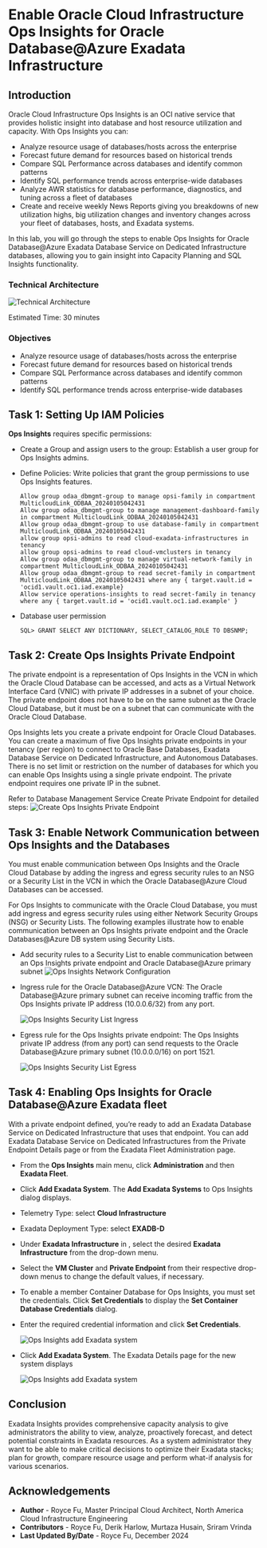 # Enable Oracle Cloud Infrastructure Ops Insights for Oracle Database@Azure Exadata Infrastructure

## Introduction

Oracle Cloud Infrastructure Ops Insights is an OCI native service that provides holistic insight into database and host resource utilization and capacity.
With Ops Insights you can:
* Analyze resource usage of databases/hosts across the enterprise
* Forecast future demand for resources based on historical trends
* Compare SQL Performance across databases and identify common patterns
* Identify SQL performance trends across enterprise-wide databases
* Analyze AWR statistics for database performance, diagnostics, and tuning across a fleet of databases
* Create and receive weekly News Reports giving you breakdowns of new utilization highs, big utilization changes and inventory changes across your fleet of databases, hosts, and Exadata systems.

In this lab, you will go through the steps to enable Ops Insights for Oracle Database@Azure Exadata Database Service on Dedicated Infrastructure databases, allowing you to gain insight into Capacity Planning and SQL Insights functionality.

### Technical Architecture

![Technical Architecture](./images/odaa-ops-insights-architecture.png "Technical Architecture")

Estimated Time: 30 minutes

### Objectives

- Analyze resource usage of databases/hosts across the enterprise
- Forecast future demand for resources based on historical trends
- Compare SQL Performance across databases and identify common patterns
- Identify SQL performance trends across enterprise-wide databases

## Task 1: Setting Up IAM Policies

**Ops Insights** requires specific permissions:

- Create a Group and assign users to the group: Establish a user group for Ops Insights admins.
- Define Policies: Write policies that grant the group permissions to use Ops Insights features.

    ```
    Allow group odaa_dbmgmt-group to manage opsi-family in compartment MulticloudLink_ODBAA_20240105042431
    Allow group odaa_dbmgmt-group to manage management-dashboard-family in compartment MulticloudLink_ODBAA_20240105042431
    Allow group odaa_dbmgmt-group to use database-family in compartment MulticloudLink_ODBAA_20240105042431
    allow group opsi-admins to read cloud-exadata-infrastructures in tenancy
    allow group opsi-admins to read cloud-vmclusters in tenancy
    Allow group odaa_dbmgmt-group to manage virtual-network-family in compartment MulticloudLink_ODBAA_20240105042431
    Allow group odaa_dbmgmt-group to read secret-family in compartment MulticloudLink_ODBAA_20240105042431 where any { target.vault.id = 'ocid1.vault.oc1.iad.example}
    Allow service operations-insights to read secret-family in tenancy where any { target.vault.id = 'ocid1.vault.oc1.iad.example' }
    ```

- Database user permission

    ```
    SQL> GRANT SELECT ANY DICTIONARY, SELECT_CATALOG_ROLE TO DBSNMP;
    ```

## Task 2: Create Ops Insights Private Endpoint

The private endpoint is a representation of Ops Insights in the VCN in which the Oracle Cloud Database can be accessed, and acts as a Virtual Network Interface Card (VNIC) with private IP addresses in a subnet of your choice. The private endpoint does not have to be on the same subnet as the Oracle Cloud Database, but it must be on a subnet that can communicate with the Oracle Cloud Database.

Ops Insights lets you create a private endpoint for Oracle Cloud Databases. You can create a maximum of five Ops Insights private endpoints in your tenancy (per region) to connect to Oracle Base Databases, Exadata Database Service on Dedicated Infrastructure, and Autonomous Databases. There is no set limit or restriction on the number of databases for which you can enable Ops Insights using a single private endpoint. The private endpoint requires one private IP in the subnet.

Refer to Database Management Service Create Private Endpoint for detailed steps: 
    ![Create Ops Insights Private Endpoint](./images/odaa-ops-insights-private-endpoint.png "Create Ops Insights Private Endpoint")


## Task 3: Enable Network Communication between Ops Insights and the Databases

You must enable communication between Ops Insights and the Oracle Cloud Database by adding the ingress and egress security rules to an NSG or a Security List in the VCN in which the Oracle Database@Azure Cloud Databases can be accessed.

For Ops Insights to communicate with the Oracle Cloud Database, you must add ingress and egress security rules using either Network Security Groups (NSG) or Security Lists. The following examples illustrate how to enable communication between an Ops Insights private endpoint and the Oracle Databases@Azure DB system using Security Lists.

- Add security rules to a Security List to enable communication between an Ops Insights private endpoint and Oracle Database@Azure primary subnet
    ![Ops Insights Network Configuration](./images/odaa-securitylistEgressConfig.png "Ops Insights Network Configuration")


- Ingress rule for the Oracle Database@Azure VCN: The Oracle Database@Azure primary subnet can receive incoming traffic from the Ops Insights private IP address (10.0.0.6/32) from any port.

    ![Ops Insights Security List Ingress](./images/odaa-securitylistIngress.png "Ops Insights Security List Ingress")


- Egress rule for the Ops Insights private endpoint: The Ops Insights private IP address (from any port) can send requests to the Oracle Database@Azure primary subnet (10.0.0.0/16) on port 1521.

    ![Ops Insights Security List Egress](./images/odaa-securitylistEgress.png "Ops Insights Security List Egress")


## Task 4: Enabling Ops Insights for Oracle Database@Azure Exadata fleet 

With a private endpoint defined, you’re ready to add an Exadata Database Service on Dedicated Infrastructure that uses that endpoint. You can add Exadata Database Service on Dedicated Infrastructures from the Private Endpoint Details page or from the Exadata Fleet Administration page.

- From the **Ops Insights** main menu, click **Administration** and then **Exadata Fleet**.
- Click **Add Exadata System**. The **Add Exadata Systems** to Ops Insights dialog displays.
- Telemetry Type: select **Cloud Infrastructure**
- Exadata Deployment Type: select **EXADB-D**
- Under **Exadata Infrastructure** in <compartment name>, select the desired **Exadata Infrastructure** from the drop-down menu. 

- Select the **VM Cluster** and **Private Endpoint** from their respective drop-down menus to change the default values, if necessary.
- To enable a member Container Database for Ops Insights, you must set the credentials. Click **Set Credentials** to display the **Set Container Database Credentials** dialog.
- Enter the required credential information and click **Set Credentials**.

    ![Ops Insights add Exadata system](./images/odaa-ops-insights-add-exadata-system.png "Ops Insights add Exadata system")

- Click **Add Exadata System**. The Exadata Details page for the new system displays

    ![Ops Insights add Exadata system](./images/odaa-ops-insights-exadata-details.png "Ops Insights add Exadata system")

## Conclusion

Exadata Insights provides comprehensive capacity analysis to give administrators the ability to view, analyze, proactively forecast, and detect potential constraints in Exadata resources. As a system administrator they want to be able to make critical decisions to optimize their Exadata stacks; plan for growth, compare resource usage and perform what-if analysis for various scenarios.

## Acknowledgements

- **Author** - Royce Fu, Master Principal Cloud Architect, North America Cloud Infrastructure Engineering
- **Contributors** - Royce Fu, Derik Harlow, Murtaza Husain, Sriram Vrinda
- **Last Updated By/Date** - Royce Fu, December 2024
